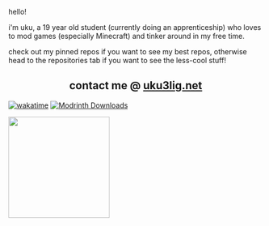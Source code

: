 hello!

i'm uku, a 19 year old student (currently doing an apprenticeship) who loves to mod games (especially Minecraft) and tinker around in my free time.

check out my pinned repos if you want to see my best repos, otherwise head to the repositories tab if you want to see the less-cool stuff!

<h2 align="center">contact me @ <a href="https://uku3lig.net">uku3lig.net</a></h2>

[![wakatime](https://wakatime.com/badge/user/8c040ab4-dd86-485b-ac52-d0ca1971b711.svg?logo=appveyor)](https://wakatime.com/@8c040ab4-dd86-485b-ac52-d0ca1971b711)
[![Modrinth Downloads](https://img.shields.io/endpoint?url=https%3A%2F%2Fapi.uku3lig.net%2Fdownloads%2Fuku%2Fshields)](https://modrinth.com/user/HiuxcjYJ)

<a href="https://github.com/anuraghazra/github-readme-stats">
  <img height=200 align="center" src="https://github-readme-stats.vercel.app/api/top-langs/?username=uku3lig&layout=compact&langs_count=8&theme=transparent" />
</a>

